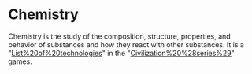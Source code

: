 # Chemistry

Chemistry is the study of the composition, structure, properties, and behavior of substances and how they react with other substances. It is a "[List%20of%20technologies](technology)" in the "[Civilization%20%28series%29](Civilization)" games.